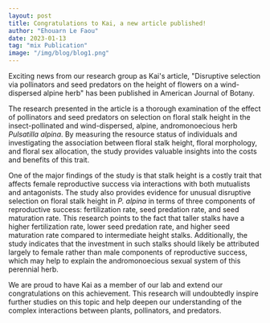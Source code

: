 ```yaml
---
layout: post
title: Congratulations to Kai, a new article published!
author: "Ehouarn Le Faou"
date: 2023-01-13
tag: "mix Publication"
image: "/img/blog/blog1.png"
---
```


Exciting news from our research group as Kai's article, "Disruptive selection via pollinators and seed predators on the height of flowers on a wind-dispersed alpine herb" has been published in American Journal of Botany. 

The research presented in the article is a thorough examination of the effect of pollinators and seed predators on selection on floral stalk height in the insect-pollinated and wind-dispersed, alpine, andromonoecious herb <i>Pulsatilla alpina</i>. By measuring the resource status of individuals and investigating the association between floral stalk height, floral morphology, and floral sex allocation, the study provides valuable insights into the costs and benefits of this trait.

One of the major findings of the study is that stalk height is a costly trait that affects female reproductive success via interactions with both mutualists and antagonists. The study also provides evidence for unusual disruptive selection on floral stalk height in <i>P. alpina</i> in terms of three components of reproductive success: fertilization rate, seed predation rate, and seed maturation rate. This research points to the fact that taller stalks have a higher fertilization rate, lower seed predation rate, and higher seed maturation rate compared to intermediate height stalks. Additionally, the study indicates that the investment in such stalks should likely be attributed largely to female rather than male components of reproductive success, which may help to explain the andromonoecious sexual system of this perennial herb.

We are proud to have Kai as a member of our lab and extend our congratulations on this achievement. This research will undoubtedly inspire further studies on this topic and help deepen our understanding of the complex interactions between plants, pollinators, and predators.